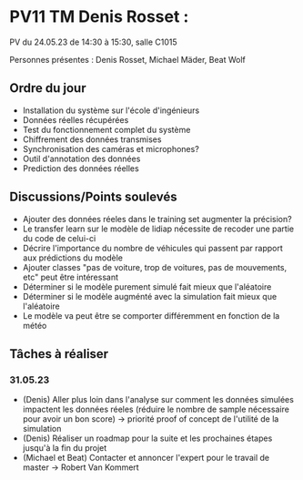 # PV11 TM Denis Rosset :
PV du 24.05.23 de 14:30 à 15:30, salle C1015

Personnes présentes : Denis Rosset, Michael Mäder, Beat Wolf

## Ordre du jour
- Installation du système sur l'école d'ingénieurs
- Données réelles récupérées
- Test du fonctionnement complet du système
- Chiffrement des données transmises
- Synchronisation des caméras et microphones?
- Outil d'annotation des données
- Prediction des données réelles

## Discussions/Points soulevés

- Ajouter des données réeles dans le training set augmenter la précision?
- Le transfer learn sur le modèle de lidiap nécessite de recoder une partie du code de celui-ci
- Décrire l'importance du nombre de véhicules qui passent par rapport aux prédictions du modèle
- Ajouter classes "pas de voiture, trop de voitures, pas de mouvements, etc" peut être intéressant
- Déterminer si le modèle purement simulé fait mieux que l'aléatoire
- Déterminer si le modèle augménté avec la simulation fait mieux que l'aléatoire 
- Le modèle va peut être se comporter différemment en fonction de la météo

## Tâches à réaliser
### 31.05.23
- (Denis) Aller plus loin dans l'analyse sur comment les données simulées impactent les données réeles (réduire le nombre de sample nécessaire pour avoir un bon score) -> priorité proof of concept de l'utilité de la simulation
- (Denis) Réaliser un roadmap pour la suite et les prochaines étapes jusqu'à la fin du projet
- (Michael et Beat) Contacter et annoncer l'expert pour le travail de master -> Robert Van Kommert